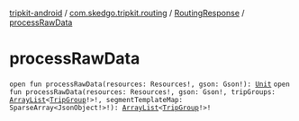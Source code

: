 [tripkit-android](../../index.md) / [com.skedgo.tripkit.routing](../index.md) / [RoutingResponse](index.md) / [processRawData](./process-raw-data.md)

# processRawData

`open fun processRawData(resources: Resources!, gson: Gson!): `[`Unit`](https://kotlinlang.org/api/latest/jvm/stdlib/kotlin/-unit/index.html)
`open fun processRawData(resources: Resources!, gson: Gson!, tripGroups: `[`ArrayList`](https://docs.oracle.com/javase/7/docs/api/java/util/ArrayList.html)`<`[`TripGroup`](../-trip-group/index.md)`!>!, segmentTemplateMap: SparseArray<JsonObject!>!): `[`ArrayList`](https://docs.oracle.com/javase/7/docs/api/java/util/ArrayList.html)`<`[`TripGroup`](../-trip-group/index.md)`!>!`